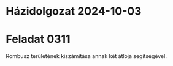 # Házidolgozat 2024-10-03
# Feladat 0311

Rombusz területének kiszámítása annak két átlója segítségével.